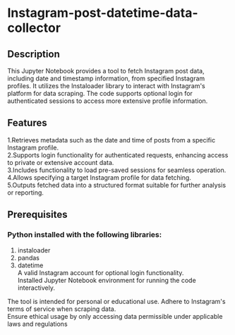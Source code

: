 # Instagram-post-datetime-data-collector
## Description
This Jupyter Notebook provides a tool to fetch Instagram post data, including date and timestamp information, from specified Instagram profiles. It utilizes the Instaloader library to interact with Instagram's platform for data scraping. The code supports optional login for authenticated sessions to access more extensive profile information.

## Features
1.Retrieves metadata such as the date and time of posts from a specific Instagram profile.  
2.Supports login functionality for authenticated requests, enhancing access to private or extensive account data.  
3.Includes functionality to load pre-saved sessions for seamless operation.  
4.Allows specifying a target Instagram profile for data fetching.  
5.Outputs fetched data into a structured format suitable for further analysis or reporting.  

## Prerequisites
### Python installed with the following libraries:
1. instaloader  
2. pandas  
3. datetime  
A valid Instagram account for optional login functionality.  
Installed Jupyter Notebook environment for running the code interactively.  


The tool is intended for personal or educational use. Adhere to Instagram's terms of service when scraping data.  
Ensure ethical usage by only accessing data permissible under applicable laws and regulations  
